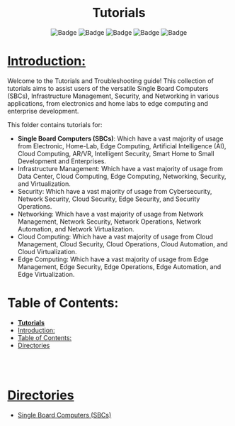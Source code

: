 <br>

<div align="center">

# **Tutorials**

![Badge](https://badgen.net/github/license/kaveh-kaviani/tutorials?color=red)
![Badge](https://badgen.net/github/forks/kaveh-kaviani/tutorials?icon=git&color=blue)
![Badge](https://badgen.net/github/watchers/kaveh-kaviani/tutorials?icon=awesome&color=green)
![Badge](https://badgen.net/github/stars/kaveh-kaviani/kaveh-kaviani?icon=graphql&color=blue)
![Badge](https://badgen.net/github/commits/kaveh-kaviani/tutorials?icon=graphql&color=red)

</div>

# [Introduction:](#introduction)

Welcome to the Tutorials and Troubleshooting guide! This collection of tutorials aims to assist users of the versatile Single Board Computers (SBCs), Infrastructure Management, Security, and Networking in various applications, from electronics and home labs to edge computing and enterprise development.

This folder contains tutorials for:
- **Single Board Computers (SBCs)**: Which have a vast majority of usage from Electronic, Home-Lab, Edge Computing, Artificial Intelligence (AI), Cloud Computing, AR/VR, Intelligent Security, Smart Home to Small Development and Enterprises.
- Infrastructure Management: Which have a vast majority of usage from Data Center, Cloud Computing, Edge Computing, Networking, Security, and Virtualization.
- Security: Which have a vast majority of usage from Cybersecurity, Network Security, Cloud Security, Edge Security, and Security Operations.
- Networking: Which have a vast majority of usage from Network Management, Network Security, Network Operations, Network Automation, and Network Virtualization.
- Cloud Computing: Which have a vast majority of usage from Cloud Management, Cloud Security, Cloud Operations, Cloud Automation, and Cloud Virtualization.
- Edge Computing: Which have a vast majority of usage from Edge Management, Edge Security, Edge Operations, Edge Automation, and Edge Virtualization.


# Table of Contents:

- [**Tutorials**](#tutorials)
- [Introduction:](#introduction)
- [Table of Contents:](#table-of-contents)
- [Directories](#directories)

<br>

<br>

# [Directories](#directories)

- [Single Board Computers (SBCs)](/content/sbc/README.md)
